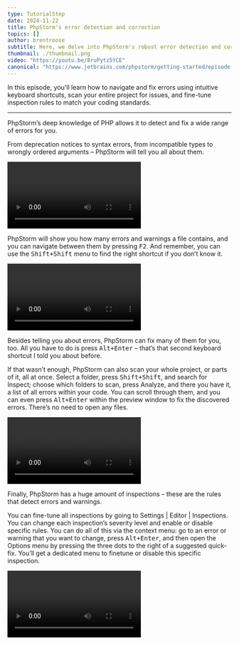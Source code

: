 ```yaml
---
type: TutorialStep
date: 2024-11-22
title: PhpStorm's error detection and correction
topics: []
author: brentroose
subtitle: Here, we delve into PhpStorm's robust error detection and correction capabilities.
thumbnail: ./thumbnail.png
video: "https://youtu.be/8ruPytz5YCE"
canonical: "https://www.jetbrains.com/phpstorm/getting-started/episode-3/"
---
```


In this episode, you'll learn how to navigate and fix errors using intuitive keyboard shortcuts, scan your entire project for issues, and fine-tune inspection rules to match your coding standards.

---

PhpStorm’s deep knowledge of PHP allows it to detect and fix a wide range of errors for you.

From deprecation notices to syntax errors, from incompatible types to wrongly ordered arguments – PhpStorm will tell you all about them.

![](../e3-deprecations.webm)

PhpStorm will show you how many errors and warnings a file contains, and you can navigate between them by pressing <kbd>F2</kbd>. And remember, you can use the <kbd>Shift+Shift</kbd> menu to find the right shortcut if you don’t know it.

![](../e3-warnings.webm)

Besides telling you about errors, PhpStorm can fix many of them for you, too. All you have to do is press <kbd>Alt+Enter</kbd> – that’s that second keyboard shortcut I told you about before.

If that wasn’t enough, PhpStorm can also scan your whole project, or parts of it, all at once. Select a folder, press <kbd>Shift+Shift</kbd>, and search for Inspect; choose which folders to scan, press Analyze, and there you have it, a list of all errors within your code. You can scroll through them, and you can even press <kbd>Alt+Enter</kbd> within the preview window to fix the discovered errors. There’s no need to open any files.

![](../e3-scan-project.webm)

Finally, PhpStorm has a huge amount of inspections – these are the rules that detect errors and warnings.

You can fine-tune all inspections by going to Settings | Editor | Inspections. You can change each inspection’s severity level and enable or disable specific rules. You can do all of this via the context menu: go to an error or warning that you want to change, press <kbd>Alt+Enter</kbd>, and then open the Options menu by pressing the three dots to the right of a suggested quick-fix. You’ll get a dedicated menu to finetune or disable this specific inspection.

![](../e3-inspections-720.webm)
